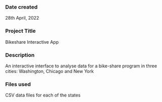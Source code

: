 ### Date created
28th April, 2022

### Project Title
Bikeshare Interactive App

### Description
An interactive interface to analyse data for a bike-share program in three cities: Washington, Chicago and New York

### Files used
CSV data files for each of the states
